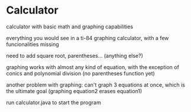# Calculator
calculator with basic math and graphing capabilities

everything you would see in a ti-84 graphing calculator, with a few funcionalities missing

need to add square root, parentheses... (anything else?)

graphing works with almost any kind of equation, with the exception of conics and polynomial division (no parentheses function yet)

another problem with graphing: can't graph 3 equations at once, which is the ultimate goal (graphing equation2 erases equation1)

run calculator.java to start the program

